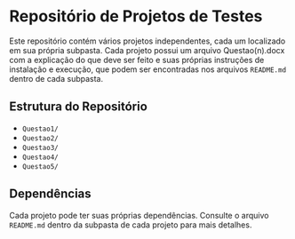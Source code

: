 # Repositório de Projetos de Testes

Este repositório contém vários projetos independentes, cada um localizado em sua própria subpasta. Cada projeto possui um arquivo Questao(n).docx com a explicação do que deve ser feito e suas próprias instruções de instalação e execução, que podem ser encontradas nos arquivos `README.md` dentro de cada subpasta. 

## Estrutura do Repositório

- `Questao1/`
- `Questao2/`
- `Questao3/`
- `Questao4/`
- `Questao5/`

## Dependências

Cada projeto pode ter suas próprias dependências. Consulte o arquivo `README.md` dentro da subpasta de cada projeto para mais detalhes.

